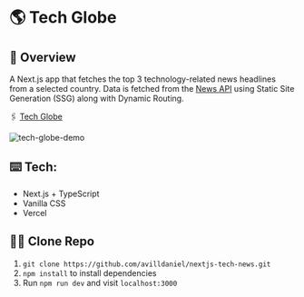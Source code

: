 # 🌎 Tech Globe

## 📝 Overview

A Next.js app that fetches the top 3 technology-related news headlines from a selected country. Data is fetched from the [News API](https://newsapi.org/) using Static Site Generation (SSG) along with Dynamic Routing.

🖇 [Tech Globe](https://tech-globe.vercel.app/)

![tech-globe-demo](https://user-images.githubusercontent.com/90011911/179862337-bf4cd43a-0298-4a39-a3c1-2a85cc548b4d.gif)

## ⌨️ Tech:

- Next.js + TypeScript
- Vanilla CSS
- Vercel

## 🧑‍💻 Clone Repo

1. `git clone https://github.com/avilldaniel/nextjs-tech-news.git`
2. `npm install` to install dependencies
3. Run `npm run dev` and visit `localhost:3000`
